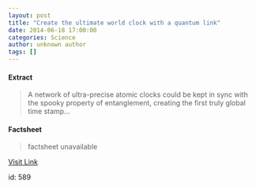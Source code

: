 ```yaml
---
layout: post
title: "Create the ultimate world clock with a quantum link"
date: 2014-06-18 17:00:00
categories: Science
author: unknown author
tags: []
---
```



#### Extract
>A network of ultra-precise atomic clocks could be kept in sync with the spooky property of entanglement, creating the first truly global time stamp...

#### Factsheet
>factsheet unavailable

[Visit Link](http://feeds.newscientist.com/c/749/f/10896/s/3ba2b6ad/sc/4/l/0L0Snewscientist0N0Carticle0Cmg222297420B70A0A0Ecreate0Ethe0Eultimate0Eworld0Eclock0Ewith0Ea0Equantum0Elink0Bhtml0Dcmpid0FRSS0QNSNS0Q20A120EGLOBAL0Qmagcontents/story01.htm)

id:     589
